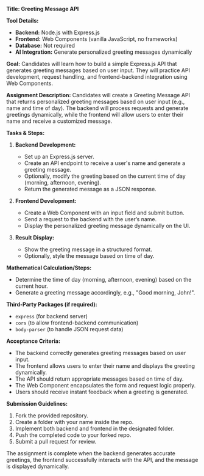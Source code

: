 **Title: Greeting Message API**

**Tool Details:**
- **Backend:** Node.js with Express.js
- **Frontend:** Web Components (vanilla JavaScript, no frameworks)
- **Database:** Not required
- **AI Integration:** Generate personalized greeting messages dynamically

**Goal:**
Candidates will learn how to build a simple Express.js API that generates greeting messages based on user input. They will practice API development, request handling, and frontend-backend integration using Web Components.

**Assignment Description:**
Candidates will create a Greeting Message API that returns personalized greeting messages based on user input (e.g., name and time of day). The backend will process requests and generate greetings dynamically, while the frontend will allow users to enter their name and receive a customized message.

**Tasks & Steps:**
1. **Backend Development:**
   - Set up an Express.js server.
   - Create an API endpoint to receive a user's name and generate a greeting message.
   - Optionally, modify the greeting based on the current time of day (morning, afternoon, evening).
   - Return the generated message as a JSON response.

2. **Frontend Development:**
   - Create a Web Component with an input field and submit button.
   - Send a request to the backend with the user’s name.
   - Display the personalized greeting message dynamically on the UI.

3. **Result Display:**
   - Show the greeting message in a structured format.
   - Optionally, style the message based on time of day.

**Mathematical Calculation/Steps:**
- Determine the time of day (morning, afternoon, evening) based on the current hour.
- Generate a greeting message accordingly, e.g., "Good morning, John!".

**Third-Party Packages (if required):**
- `express` (for backend server)
- `cors` (to allow frontend-backend communication)
- `body-parser` (to handle JSON request data)

**Acceptance Criteria:**
- The backend correctly generates greeting messages based on user input.
- The frontend allows users to enter their name and displays the greeting dynamically.
- The API should return appropriate messages based on time of day.
- The Web Component encapsulates the form and request logic properly.
- Users should receive instant feedback when a greeting is generated.

**Submission Guidelines:**
1. Fork the provided repository.
2. Create a folder with your name inside the repo.
3. Implement both backend and frontend in the designated folder.
4. Push the completed code to your forked repo.
5. Submit a pull request for review.

The assignment is complete when the backend generates accurate greetings, the frontend successfully interacts with the API, and the message is displayed dynamically.

